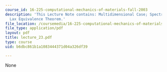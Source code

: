 ```yaml
---
course_id: 16-225-computational-mechanics-of-materials-fall-2003
description: 'This Lecture Note contains: Multidimensional Case; Spectral Radius,
  Lax Equivalence Theorem.'
file_location: /coursemedia/16-225-computational-mechanics-of-materials-fall-2003/b6dbc861b1a1083444371d04a326df39_lecture_23.pdf
file_type: application/pdf
layout: pdf
title: lecture_23.pdf
type: course
uid: b6dbc861b1a1083444371d04a326df39

---
```

None